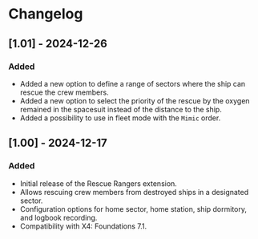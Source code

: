 # Changelog

## [1.01] - 2024-12-26
### Added
- Added a new option to define a range of sectors where the ship can rescue the crew members.
- Added a new option to select the priority of the rescue by the oxygen remained in the spacesuit instead of the distance to the ship.
- Added a possibility to use in fleet mode with the `Mimic` order.

## [1.00] - 2024-12-17
### Added
- Initial release of the Rescue Rangers extension.
- Allows rescuing crew members from destroyed ships in a designated sector.
- Configuration options for home sector, home station, ship dormitory, and logbook recording.
- Compatibility with X4: Foundations 7.1.